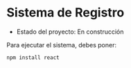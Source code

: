 <h1> Sistema de Registro</h1>

- Estado del proyecto: En construcción

Para ejecutar el sistema, debes poner:

` npm install react `
